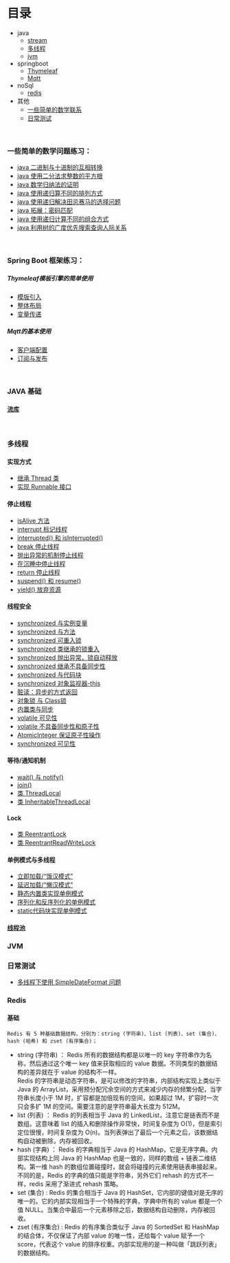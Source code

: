 目录
====
* java
    * [stream](#流库)
    * [多线程](#多线程)
    * [jvm](#JVM)
* springboot
    * [Thymeleaf](#Thymeleaf模板引擎的简单使用)
    * [Mqtt](#Mqtt的基本使用)
* noSql
    * [redis](#Redis)
* 其他
    * [一些简单的数学联系](#一些简单的数学问题练习)
    * [日常测试](#日常测试)

<br/>

### 一些简单的数学问题练习：

* [java 二进制与十进制的互相转换](https://github.com/laofeijunfeng/demo/commit/681894f2b82071a0b1dd8dcc43f9b61fb8e9ef35)
* [java 使用二分法求整数的平方根](https://github.com/laofeijunfeng/demo/commit/089f58423e3bbe91b738fdeb0d0bd704c571fb10)
* [java 数学归纳法的证明](https://github.com/laofeijunfeng/demo/commit/dbbaabf3e4342a84483323022e778b4581689b6a)
* [java 使用递归算不同的排列方式](https://github.com/laofeijunfeng/demo/commit/28b99b18e1f4ed1049c7956e1ce9bf9697c9b40a)
* [java 使用递归解决田忌赛马的选择问题](https://github.com/laofeijunfeng/demo/commit/8f4af5fd054ab7961844934de21ed8303fce01d1)
* [java 拓展：密码匹配](https://github.com/laofeijunfeng/demo/commit/42858ef2937b3f23531c3e1901d8ac6fa874ae8f)
* [java 使用递归计算不同的组合方式](https://github.com/laofeijunfeng/demo/commit/ceba4cad2440ca28e66388048025a5b724487aa4)
* [java 利用树的广度优先搜索查询人际关系](https://github.com/laofeijunfeng/demo/commit/af699e768891916274f0c8a4daa2eadbdbf862db)

<br/>

### Spring Boot 框架练习：

##### Thymeleaf模板引擎的简单使用

* [模版引入](https://github.com/laofeijunfeng/demo/commit/73823dbed5d3dbeb7d11f87dbbb4faa65d48c6ee)
* [整体布局](https://github.com/laofeijunfeng/demo/commit/65258796a4a1e5651c53c89832ef752219784cbd)
* [变量传递](https://github.com/laofeijunfeng/demo/commit/15719570e9a4346e146beeca63f62e754a99e84d)

##### Mqtt的基本使用
* [客户端配置](https://github.com/laofeijunfeng/demo/commit/07e66e1c09c676a05da601cbd3aea3eb9f9217a4)
* [订阅与发布](https://github.com/laofeijunfeng/demo/commit/2e3b3b46f9861e11d51b805cad631465f78f468c)

<br/>

### JAVA 基础

#### [流库](https://github.com/laofeijunfeng/demo/tree/master/src/main/java/com/linjunfeng/demo/stream)

<br/>

### 多线程

#### 实现方式

* [继承 Thread 类](https://github.com/laofeijunfeng/demo/tree/master/src/main/java/com/linjunfeng/demo/thread/demo1)
* [实现 Runnable 接口](https://github.com/laofeijunfeng/demo/tree/master/src/main/java/com/linjunfeng/demo/thread/demo2)

#### 停止线程

* [isAlive 方法](https://github.com/laofeijunfeng/demo/tree/master/src/main/java/com/linjunfeng/demo/thread/demo4)
* [interrupt 标记线程](https://github.com/laofeijunfeng/demo/blob/master/src/main/java/com/linjunfeng/demo/thread/demo5/Demo5_1.java)
* [interrupted() 和 isInterrupted()](https://github.com/laofeijunfeng/demo/blob/master/src/main/java/com/linjunfeng/demo/thread/demo5/Demo5_2.java)
* [break 停止线程](https://github.com/laofeijunfeng/demo/blob/master/src/main/java/com/linjunfeng/demo/thread/demo5/Demo5_3.java)
* [抛出异常的机制停止线程](https://github.com/laofeijunfeng/demo/blob/master/src/main/java/com/linjunfeng/demo/thread/demo5/Demo5_4.java)
* [在沉睡中停止线程](https://github.com/laofeijunfeng/demo/blob/master/src/main/java/com/linjunfeng/demo/thread/demo5/Demo5_5.java)
* [return 停止线程](https://github.com/laofeijunfeng/demo/blob/master/src/main/java/com/linjunfeng/demo/thread/demo5/Demo5_6.java)
* [suspend() 和 resume()](https://github.com/laofeijunfeng/demo/blob/master/src/main/java/com/linjunfeng/demo/thread/demo6/Demo6_1.java)
* [yield() 放弃资源](https://github.com/laofeijunfeng/demo/blob/master/src/main/java/com/linjunfeng/demo/thread/demo6/Demo6_2.java)

#### 线程安全

* [synchronized 与实例变量](https://github.com/laofeijunfeng/demo/blob/master/src/main/java/com/linjunfeng/demo/thread/demo7/Demo7_1.java)
* [synchronized 与方法](https://github.com/laofeijunfeng/demo/blob/master/src/main/java/com/linjunfeng/demo/thread/demo7/Demo7_2.java)
* [synchronized 可重入锁](https://github.com/laofeijunfeng/demo/blob/master/src/main/java/com/linjunfeng/demo/thread/demo7/Demo7_4.java)
* [synchronized 类继承的锁重入](https://github.com/laofeijunfeng/demo/blob/master/src/main/java/com/linjunfeng/demo/thread/demo7/Demo7_5.java)
* [synchronized 抛出异常，锁自动释放](https://github.com/laofeijunfeng/demo/blob/master/src/main/java/com/linjunfeng/demo/thread/demo7/Demo7_6.java)
* [synchronized 继承不具备同步性](https://github.com/laofeijunfeng/demo/blob/master/src/main/java/com/linjunfeng/demo/thread/demo7/Demo7_7.java)
* [synchronized 与代码块](https://github.com/laofeijunfeng/demo/blob/master/src/main/java/com/linjunfeng/demo/thread/demo8/Demo8_1.java)
* [synchronized 对象监视器-this](https://github.com/laofeijunfeng/demo/blob/master/src/main/java/com/linjunfeng/demo/thread/demo8/Demo8_2.java)
* [脏读：异步的方式返回](https://github.com/laofeijunfeng/demo/blob/master/src/main/java/com/linjunfeng/demo/thread/demo8/Demo8_4.java)
* [对象锁 与 Class锁](https://github.com/laofeijunfeng/demo/blob/master/src/main/java/com/linjunfeng/demo/thread/demo8/Demo8_5.java)
* [内置类与同步](https://github.com/laofeijunfeng/demo/blob/master/src/main/java/com/linjunfeng/demo/thread/demo8/Demo8_6.java)
* [volatile 可见性](https://github.com/laofeijunfeng/demo/blob/master/src/main/java/com/linjunfeng/demo/thread/demo8/Demo8_8.java)
* [volatile 不具备同步性和原子性](https://github.com/laofeijunfeng/demo/blob/master/src/main/java/com/linjunfeng/demo/thread/demo8/Demo8_9.java)
* [AtomicInteger 保证原子性操作](https://github.com/laofeijunfeng/demo/blob/master/src/main/java/com/linjunfeng/demo/thread/demo8/Demo8_10.java)
* [synchronized 可见性](https://github.com/laofeijunfeng/demo/blob/master/src/main/java/com/linjunfeng/demo/thread/demo8/Demo8_11.java)

#### 等待/通知机制

* [wait() 与 notify()](https://github.com/laofeijunfeng/demo/tree/master/src/main/java/com/linjunfeng/demo/thread/communication/waitAndNotify)
* [join()](https://github.com/laofeijunfeng/demo/tree/master/src/main/java/com/linjunfeng/demo/thread/communication/join)
* [类 ThreadLocal](https://github.com/laofeijunfeng/demo/tree/master/src/main/java/com/linjunfeng/demo/thread/communication/join)
* [类 InheritableThreadLocal](https://github.com/laofeijunfeng/demo/tree/master/src/main/java/com/linjunfeng/demo/thread/communication/inheritableThreadLocal)

#### Lock

* [类 ReentrantLock](https://github.com/laofeijunfeng/demo/tree/master/src/main/java/com/linjunfeng/demo/thread/lock/reentrantLock)
* [类 ReentrantReadWriteLock](https://github.com/laofeijunfeng/demo/tree/master/src/main/java/com/linjunfeng/demo/thread/lock/reentrantReadWriteLock)

#### 单例模式与多线程

* [立即加载/“饿汉模式”](https://github.com/laofeijunfeng/demo/tree/master/src/main/java/com/linjunfeng/demo/thread/singleton/demo1)
* [延迟加载/“懒汉模式”](https://github.com/laofeijunfeng/demo/tree/master/src/main/java/com/linjunfeng/demo/thread/singleton/demo2)
* [静态内置类实现单例模式](https://github.com/laofeijunfeng/demo/tree/master/src/main/java/com/linjunfeng/demo/thread/singleton/demo3)
* [序列化和反序列化的单例模式](https://github.com/laofeijunfeng/demo/tree/master/src/main/java/com/linjunfeng/demo/thread/singleton/demo4)
* [static代码块实现单例模式](https://github.com/laofeijunfeng/demo/tree/master/src/main/java/com/linjunfeng/demo/thread/singleton/demo5)

#### [线程池](https://github.com/laofeijunfeng/demo/tree/master/src/main/java/com/linjunfeng/demo/thread/threadPool)

### JVM


### 日常测试

* [多线程下使用 SimpleDateFormat 问题](https://github.com/laofeijunfeng/demo/tree/master/src/main/java/com/linjunfeng/demo/others/demo1)

### Redis

#### 基础
`Redis 有 5 种基础数据结构，分别为：string (字符串)、list (列表)、set (集合)、hash (哈希) 和 zset (有序集合)；`

* string (字符串) ： Redis 所有的数据结构都是以唯一的 key 字符串作为名称，然后通过这个唯一 key 值来获取相应的 value 数据。不同类型的数据结构的差异就在于 value 的结构不一样。<br/>Redis 的字符串是动态字符串，是可以修改的字符串，内部结构实现上类似于 Java 的 ArrayList，采用预分配冗余空间的方式来减少内存的频繁分配，当字符串长度小于 1M 时，扩容都是加倍现有的空间，如果超过 1M，扩容时一次只会多扩 1M 的空间。需要注意的是字符串最大长度为 512M。
* list (列表) ： Redis 的列表相当于 Java 的 LinkedList，注意它是链表而不是数组。这意味着 list 的插入和删除操作非常快，时间复杂度为 O(1)，但是索引定位很慢，时间复杂度为 O(n)。当列表弹出了最后一个元素之后，该数据结构自动被删除，内存被回收。
* hash (字典) ： Redis 的字典相当于 Java 的 HashMap，它是无序字典。内部实现结构上同 Java 的 HashMap 也是一致的，同样的数组 + 链表二维结构。第一维 hash 的数组位置碰撞时，就会将碰撞的元素使用链表串接起来。不同的是，Redis 的字典的值只能是字符串，另外它们 rehash 的方式不一样，redis 采用了渐进式 rehash 策略。
* set (集合) : Redis 的集合相当于 Java 的 HashSet，它内部的键值对是无序的唯一的。它的内部实现相当于一个特殊的字典，字典中所有的 value 都是一个值 NULL。当集合中最后一个元素移除之后，数据结构自动删除，内存被回收。
* zset (有序集合) : Redis 的有序集合类似于 Java 的 SortedSet 和 HashMap 的结合体，不仅保证了内部 value 的唯一性，还给每个 value 赋予一个 score，代表这个 value 的排序权重。内部实现用的是一种叫做「跳跃列表」的数据结构。